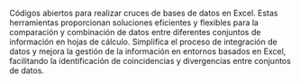 Códigos abiertos para realizar cruces de bases de datos en Excel. Estas herramientas proporcionan soluciones eficientes y flexibles para la comparación y combinación de datos entre diferentes conjuntos de información en hojas de cálculo. Simplifica el proceso de integración de datos y mejora la gestión de la información en entornos basados en Excel, facilitando la identificación de coincidencias y divergencias entre conjuntos de datos.
